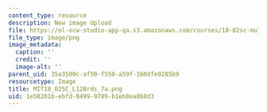 ```yaml
---
content_type: resource
description: New image Upload
file: https://ol-ocw-studio-app-qa.s3.amazonaws.com/courses/18-02sc-multivariable-calculus-fall-2010/1e58201bebfd84999789b1eb8ea8b8d3_MIT18_02SC_L12Brds_7a.png
file_type: image/png
image_metadata:
  caption: ''
  credit: ''
  image-alt: ''
parent_uid: 35a3500c-af50-f550-a59f-1b0dfe9285b9
resourcetype: Image
title: MIT18_02SC_L12Brds_7a.png
uid: 1e58201b-ebfd-8499-9789-b1eb8ea8b8d3
---
```

